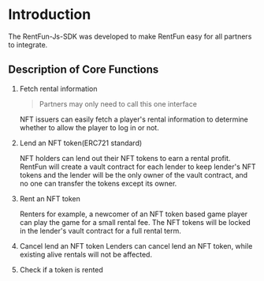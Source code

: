 # Introduction
The RentFun-Js-SDK was developed to make RentFun easy for all partners to integrate.

## Description of Core Functions

1. Fetch rental information
    > Partners may only need to call this one interface
    
   NFT issuers can easily fetch a player's rental information to determine whether to allow the player to log in or not.
    
2. Lend an NFT token(ERC721 standard)
    
    NFT holders can lend out their NFT tokens to earn a rental profit.
    RentFun will create a vault contract for each lender to keep lender's NFT tokens and the lender will be the only owner of the vault contract, and no one can transfer the tokens except its owner.
    
3. Rent an NFT token

    Renters for example, a newcomer of an NFT token based game player can play the game for a small rental fee.
    The NFT tokens will be locked in the lender's vault contract for a full rental term.
    
4. Cancel lend an NFT token
    Lenders can cancel lend an NFT token, while existing alive rentals will not be affected.
    
5. Check if a token is rented
    
    
    
    